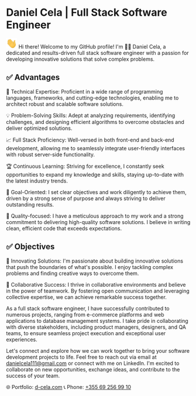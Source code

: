 # Daniel Cela | Full Stack Software Engineer

<img src="https://raw.githubusercontent.com/promathieuthiry/promathieuthiry/master/wave.gif" width="30px"> Hi there! Welcome to my GitHub profile! I'm 👨‍💻 Daniel Cela, a dedicated and results-driven full stack software engineer with a passion for developing innovative solutions that solve complex problems.

## ✅ Advantages

🚀 Technical Expertise: Proficient in a wide range of programming languages, frameworks, and cutting-edge technologies, enabling me to architect robust and scalable software solutions.

💡 Problem-Solving Skills: Adept at analyzing requirements, identifying challenges, and designing efficient algorithms to overcome obstacles and deliver optimized solutions.

📈 Full Stack Proficiency: Well-versed in both front-end and back-end development, allowing me to seamlessly integrate user-friendly interfaces with robust server-side functionality.

🏆 Continuous Learning: Striving for excellence, I constantly seek opportunities to expand my knowledge and skills, staying up-to-date with the latest industry trends.

🎯 Goal-Oriented: I set clear objectives and work diligently to achieve them, driven by a strong sense of purpose and always striving to deliver outstanding results.

🥇 Quality-focused: I have a meticulous approach to my work and a strong commitment to delivering high-quality software solutions. I believe in writing clean, efficient code that exceeds expectations.

## ✅ Objectives

🌟 Innovating Solutions: I'm passionate about building innovative solutions that push the boundaries of what's possible. I enjoy tackling complex problems and finding creative ways to overcome them.

🤝 Collaborative Success: I thrive in collaborative environments and believe in the power of teamwork. By fostering open communication and leveraging collective expertise, we can achieve remarkable success together.

As a full stack software engineer, I have successfully contributed to numerous projects, ranging from e-commerce platforms and web applications to database management systems. I take pride in collaborating with diverse stakeholders, including product managers, designers, and QA teams, to ensure seamless project execution and exceptional user experiences.

Let's connect and explore how we can work together to bring your software development projects to life. Feel free to reach out via email at danielcela111@gmail.com or connect with me on LinkedIn. I'm excited to collaborate on new opportunities, exchange ideas, and contribute to the success of your team.

🌐 Portfolio: [d-cela.com](https://www.d-cela.com)
📞 Phone: [+355 69 256 99 10](tel:+355692569910)
